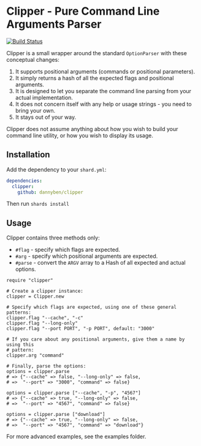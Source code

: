 # Clipper - Pure Command Line Arguments Parser

[![Build Status](https://travis-ci.com/DannyBen/clipper.svg?branch=master)](https://travis-ci.com/DannyBen/clipper)

Clipper is a small wrapper around the standard `OptionParser` with these 
conceptual changes:

1. It supports positional arguments (commands or positional parameters).
2. It simply returns a hash of all the expected flags and positional 
   arguments.
3. It is designed to let you separate the command line parsing from your
   actual implementation.
4. It does not concern itself with any help or usage strings - you need to 
   bring your own.
5. It stays out of your way.

Clipper does not assume anything about how you wish to build your command
line utility, or how you wish to display its usage.


## Installation


Add the dependency to your `shard.yml`:

```yaml
dependencies:
  clipper:
    github: dannyben/clipper
```

Then run `shards install`


## Usage

Clipper contains three methods only:

- `#flag` - specify which flags are expected.
- `#arg` - specify which positional arguments are expected.
- `#parse` - convert the `ARGV` array to a Hash of all expected and actual
   options.

```crystal
require "clipper"

# Create a clipper instance:
clipper = Clipper.new

# Specify which flags are expected, using one of these general patterns:
clipper.flag "--cache", "-c"
clipper.flag "--long-only"
clipper.flag "--port PORT", "-p PORT", default: "3000"

# If you care about any positional arguments, give them a name by using this
# pattern:
clipper.arg "command"

# Finally, parse the options:
options = clipper.parse
# => {"--cache" => false, "--long-only" => false, 
# =>  "--port" => "3000", "command" => false}

options = clipper.parse ["--cache", "-p", "4567"]
# => {"--cache" => true, "--long-only" => false,
# =>  "--port" => "4567", "command" => false}

options = clipper.parse ["download"]
# => {"--cache" => true, "--long-only" => false,
# =>  "--port" => "4567", "command" => "download"}
```

For more advanced examples, see the examples folder.
